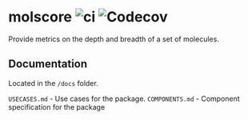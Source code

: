 # molscore ![ci](https://github.com/EvanKomp/molscore/actions/workflows/ci.yml/badge.svg) ![Codecov](https://img.shields.io/codecov/c/github/evankomp/molscore)

Provide metrics on the depth and breadth of a set of molecules.

## Documentation
Located in the `/docs` folder.

`USECASES.md` - Use cases for the package.
`COMPONENTS.md` - Component specification for the package
